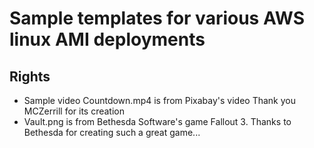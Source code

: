 # Sample templates for various AWS linux AMI deployments















## Rights

* Sample video Countdown.mp4 is from Pixabay's video  Thank you MCZerrill for its creation
* Vault.png is from Bethesda Software's game Fallout 3.  Thanks to Bethesda for creating such a great game... 

 